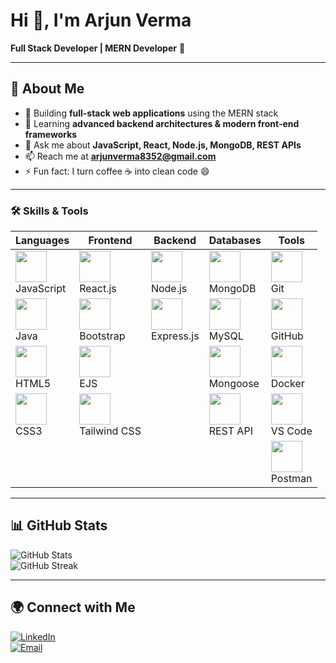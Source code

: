 # Hi 👋, I'm Arjun Verma  
**Full Stack Developer | MERN Developer** 🚀  

---

## 🌟 About Me
- 🔭 Building **full-stack web applications** using the MERN stack  
- 🌱 Learning **advanced backend architectures & modern front-end frameworks**  
- 💬 Ask me about **JavaScript, React, Node.js, MongoDB, REST APIs**  
- 📫 Reach me at **arjunverma8352@gmail.com**  
- ⚡ Fun fact: I turn coffee ☕ into clean code 😄  

---


### 🛠 Skills & Tools

| Languages | Frontend | Backend | Databases | Tools |
|-----------|----------|---------|-----------|-------|
| <img src="https://cdn.jsdelivr.net/gh/devicons/devicon/icons/javascript/javascript-original.svg" width="50"/><br>JavaScript | <img src="https://cdn.jsdelivr.net/gh/devicons/devicon/icons/react/react-original.svg" width="50"/><br>React.js | <img src="https://cdn.jsdelivr.net/gh/devicons/devicon/icons/nodejs/nodejs-original.svg" width="50"/><br>Node.js | <img src="https://cdn.jsdelivr.net/gh/devicons/devicon/icons/mongodb/mongodb-original.svg" width="50"/><br>MongoDB | <img src="https://cdn.jsdelivr.net/gh/devicons/devicon/icons/git/git-original.svg" width="50"/><br>Git |
| <img src="https://cdn.jsdelivr.net/gh/devicons/devicon/icons/java/java-original.svg" width="50"/><br>Java | <img src="https://cdn.jsdelivr.net/gh/devicons/devicon/icons/bootstrap/bootstrap-plain.svg" width="50"/><br>Bootstrap | <img src="https://cdn.jsdelivr.net/gh/devicons/devicon/icons/express/express-original.svg" width="50"/><br>Express.js | <img src="https://cdn.jsdelivr.net/gh/devicons/devicon/icons/mysql/mysql-original.svg" width="50"/><br>MySQL | <img src="https://cdn.jsdelivr.net/gh/devicons/devicon/icons/github/github-original.svg" width="50"/><br>GitHub |
| <img src="https://cdn.jsdelivr.net/gh/devicons/devicon/icons/html5/html5-original.svg" width="50"/><br>HTML5 | <img src="https://cdn.jsdelivr.net/gh/devicons/devicon/icons/ejs/ejs-original.svg" width="50"/><br>EJS |  | <img src="https://cdn.jsdelivr.net/gh/devicons/devicon/icons/mongoose/mongoose-original.svg" width="50"/><br>Mongoose | <img src="https://cdn.jsdelivr.net/gh/devicons/devicon/icons/docker/docker-original.svg" width="50"/><br>Docker |
| <img src="https://cdn.jsdelivr.net/gh/devicons/devicon/icons/css3/css3-original.svg" width="50"/><br>CSS3 | <img src="https://cdn.jsdelivr.net/gh/devicons/devicon/icons/tailwindcss/tailwindcss-plain.svg" width="50"/><br>Tailwind CSS |  | <img src="https://cdn.jsdelivr.net/gh/devicons/devicon/icons/restapi/restapi-original.svg" width="50"/><br>REST API | <img src="https://cdn.jsdelivr.net/gh/devicons/devicon/icons/visualstudio/visualstudio-plain.svg" width="50"/><br>VS Code |
|  |  |  |  | <img src="https://cdn.jsdelivr.net/gh/devicons/devicon/icons/postman/postman-original.svg" width="50"/><br>Postman |

---

## 📊 GitHub Stats
![GitHub Stats](https://github-readme-stats.vercel.app/api?username=arjunverma&show_icons=true&theme=radical)  
![GitHub Streak](https://github-readme-streak-stats.herokuapp.com/?user=arjunverma&theme=radical)  

---

## 🌍 Connect with Me
[![LinkedIn](https://img.shields.io/badge/LinkedIn-blue?logo=linkedin&logoColor=white)](https://www.linkedin.com/in/arjun-verma-02b44025b)  
[![Email](https://img.shields.io/badge/Email-D14836?logo=gmail&logoColor=white)](mailto:arjunverma8352@gmail.com)  

